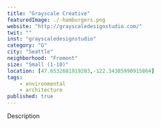 ```yaml
---
title: "Grayscale Creative"
featuredImage: ./-hamburgers.png
website: "http://grayscaledesignstudio.com/"
twit: ""
inst: "grayscaledesignstudio"
category: "G"
city: "Seattle"
neighborhood: "Fremont"
size: "Small (1-10)"
location: [47.6532681919203,-122.34385990915864]
tags:
    - environmental
    - architecture
published: true
---
```


Description
